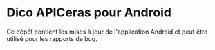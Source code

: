 # Dico APICeras pour Android

Ce dépôt contient les mises à jour de l'application Android et peut être utilisé
pour les rapports de bug.
